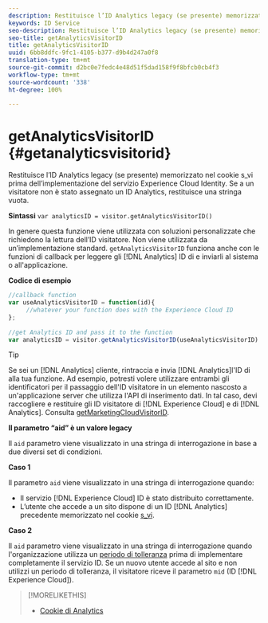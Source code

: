 ```yaml
---
description: Restituisce l’ID Analytics legacy (se presente) memorizzato nel cookie s_vi prima dell’implementazione del servizio Experience Cloud Identity. Se a un visitatore non è stato assegnato un ID Analytics, restituisce una stringa vuota.
keywords: ID Service
seo-description: Restituisce l’ID Analytics legacy (se presente) memorizzato nel cookie s_vi prima dell’implementazione del servizio Experience Cloud Identity. Se a un visitatore non è stato assegnato un ID Analytics, restituisce una stringa vuota.
seo-title: getAnalyticsVisitorID
title: getAnalyticsVisitorID
uuid: 6bb8ddfc-9fc1-4105-b377-d9b4d247a0f8
translation-type: tm+mt
source-git-commit: d2bc0e7fedc4e48d51f5dad158f9f8bfcb0cb4f3
workflow-type: tm+mt
source-wordcount: '338'
ht-degree: 100%

---
```



# getAnalyticsVisitorID {#getanalyticsvisitorid}

Restituisce l’ID Analytics legacy (se presente) memorizzato nel cookie s_vi prima dell’implementazione del servizio Experience Cloud Identity. Se a un visitatore non è stato assegnato un ID Analytics, restituisce una stringa vuota.

**Sintassi** `var analyticsID = visitor.getAnalyticsVisitorID()`

In genere questa funzione viene utilizzata con soluzioni personalizzate che richiedono la lettura dell’ID visitatore. Non viene utilizzata da un’implementazione standard. `getAnalyticsVisitorID` funziona anche con le funzioni di callback per leggere gli [!DNL Analytics] ID di e inviarli al sistema o all&#39;applicazione.

**Codice di esempio**

```js
//callback function 
var useAnalyticsVisitorID = function(id){ 
     //whatever your function does with the Experience Cloud ID 
}; 
 
//get Analytics ID and pass it to the function 
var analyticsID = visitor.getAnalyticsVisitorID(useAnalyticsVisitorID)
```

>[!TIP]
>
>Se sei un [!DNL Analytics] cliente, rintraccia e invia [!DNL Analytics]l&#39;ID di alla tua funzione. Ad esempio, potresti volere utilizzare entrambi gli identificatori per il passaggio dell&#39;ID visitatore in un elemento nascosto a un&#39;applicazione server che utilizza l&#39;API di inserimento dati. In tal caso, devi raccogliere e restituire gli ID visitatore di [!DNL Experience Cloud] e di [!DNL Analytics]. Consulta [getMarketingCloudVisitorID](../../library/get-set/getmcvid.md).

**Il parametro “aid” è un valore legacy**

Il `aid` parametro viene visualizzato in una stringa di interrogazione in base a due diversi set di condizioni.

**Caso 1**

Il parametro `aid` viene visualizzato in una stringa di interrogazione quando:

* Il servizio [!DNL Experience Cloud] ID è stato distribuito correttamente.
* L’utente che accede a un sito dispone di un ID [!DNL Analytics] precedente memorizzato nel cookie [s_vi](https://docs.adobe.com/content/help/it-IT/core-services/interface/ec-cookies/cookies-analytics.html#section-5d50a078de444d12b7d927d68ff3b679).

**Caso 2**

Il `aid` parametro viene visualizzato in una stringa di interrogazione quando l&#39;organizzazione utilizza un [periodo di tolleranza](../../reference/analytics-reference/grace-period.md) prima di implementare completamente il servizio ID. Se un nuovo utente accede al sito e non utilizzi un periodo di tolleranza, il visitatore riceve il parametro `mid` (ID [!DNL Experience Cloud]).

>[!MORELIKETHIS]
>
>* [Cookie di Analytics](https://docs.adobe.com/content/help/it-IT/core-services/interface/ec-cookies/cookies-privacy.html)

